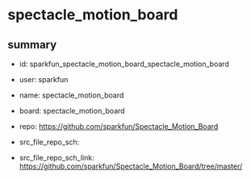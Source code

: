 # spectacle_motion_board
 
## summary 
* id: sparkfun_spectacle_motion_board_spectacle_motion_board
* user: sparkfun
* name: spectacle_motion_board
* board: spectacle_motion_board
* repo: https://github.com/sparkfun/Spectacle_Motion_Board



* src_file_repo_sch: 
* src_file_repo_sch_link: https://github.com/sparkfun/Spectacle_Motion_Board/tree/master/






